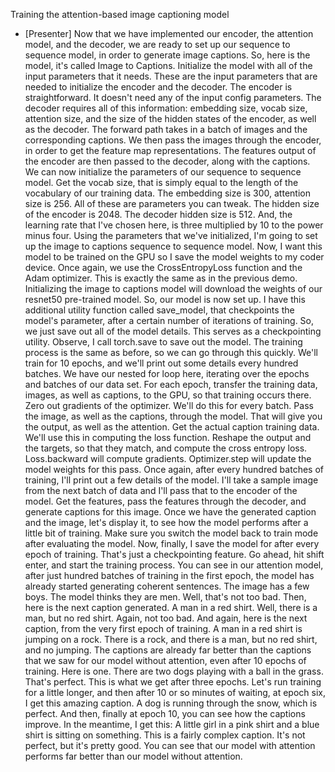 Training the attention-based image captioning model
- [Presenter] Now that we have implemented our encoder, the attention model, and the decoder, we are ready to set up our sequence to sequence model, in order to generate image captions. So, here is the model, it's called Image to Captions. Initialize the model with all of the input parameters that it needs. These are the input parameters that are needed to initialize the encoder and the decoder. The encoder is straightforward. It doesn't need any of the input config parameters. The decoder requires all of this information: embedding size, vocab size, attention size, and the size of the hidden states of the encoder, as well as the decoder. The forward path takes in a batch of images and the corresponding captions. We then pass the images through the encoder, in order to get the feature map representations. The features output of the encoder are then passed to the decoder, along with the captions. We can now initialize the parameters of our sequence to sequence model. Get the vocab size, that is simply equal to the length of the vocabulary of our training data. The embedding size is 300, attention size is 256. All of these are parameters you can tweak. The hidden size of the encoder is 2048. The decoder hidden size is 512. And, the learning rate that I've chosen here, is three multiplied by 10 to the power minus four. Using the parameters that we've initialized, I'm going to set up the image to captions sequence to sequence model. Now, I want this model to be trained on the GPU so I save the model weights to my coder device. Once again, we use the CrossEntropyLoss function and the Adam optimizer. This is exactly the same as in the previous demo. Initializing the image to captions model will download the weights of our resnet50 pre-trained model. So, our model is now set up. I have this additional utility function called save_model, that checkpoints the model's parameter, after a certain number of iterations of training. So, we just save out all of the model details. This serves as a checkpointing utility. Observe, I call torch.save to save out the model. The training process is the same as before, so we can go through this quickly. We'll train for 10 epochs, and we'll print out some details every hundred batches. We have our nested for loop here, iterating over the epochs and batches of our data set. For each epoch, transfer the training data, images, as well as captions, to the GPU, so that training occurs there. Zero out gradients of the optimizer. We'll do this for every batch. Pass the image, as well as the captions, through the model. That will give you the output, as well as the attention. Get the actual caption training data. We'll use this in computing the loss function. Reshape the output and the targets, so that they match, and compute the cross entropy loss. Loss.backward will compute gradients. Optimizer.step will update the model weights for this pass. Once again, after every hundred batches of training, I'll print out a few details of the model. I'll take a sample image from the next batch of data and I'll pass that to the encoder of the model. Get the features, pass the features through the decoder, and generate captions for this image. Once we have the generated caption and the image, let's display it, to see how the model performs after a little bit of training. Make sure you switch the model back to train mode after evaluating the model. Now, finally, I save the model for after every epoch of training. That's just a checkpointing feature. Go ahead, hit shift enter, and start the training process. You can see in our attention model, after just hundred batches of training in the first epoch, the model has already started generating coherent sentences. The image has a few boys. The model thinks they are men. Well, that's not too bad. Then, here is the next caption generated. A man in a red shirt. Well, there is a man, but no red shirt. Again, not too bad. And again, here is the next caption, from the very first epoch of training. A man in a red shirt is jumping on a rock. There is a rock, and there is a man, but no red shirt, and no jumping. The captions are already far better than the captions that we saw for our model without attention, even after 10 epochs of training. Here is one. There are two dogs playing with a ball in the grass. That's perfect. This is what we get after three epochs. Let's run training for a little longer, and then after 10 or so minutes of waiting, at epoch six, I get this amazing caption. A dog is running through the snow, which is perfect. And then, finally at epoch 10, you can see how the captions improve. In the meantime, I get this: A little girl in a pink shirt and a blue shirt is sitting on something. This is a fairly complex caption. It's not perfect, but it's pretty good. You can see that our model with attention performs far better than our model without attention.